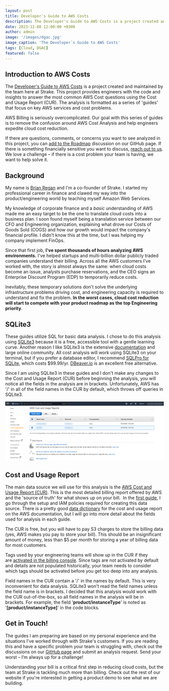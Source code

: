 ```yaml
---
layout: post
title: Developer's Guide to AWS Costs
description: The Developer's Guide to AWS Costs is a project created and maintained by the team here at Strake. This project provides engineers with the code and insights to answer the most common AWS Cost questions using the Cost and Usage Report (CUR). The analysis is formatted as a series of 'guides' that focus on key AWS services and cost problems.
date: 2023-12-08 12:00:00 +0300
author: admin
image: '/images/dgac.jpg'
image_caption: 'The Developer`s Guide to AWS Costs'
tags: [Cloud, DGAC]
featured: false
---
```

## Introduction to AWS Costs

The [Developer's Guide to AWS Costs](https://eightlake.com/developer-guide-to-aws-costs) is a project created and maintained by the team here at Strake. This project provides engineers with the code and insights to answer the most common AWS Cost questions using the Cost and Usage Report (CUR). The analysis is formatted as a series of 'guides' that focus on key AWS services and cost problems.

AWS Billing is seriously overcomplicated. Our goal with this series of guides is to remove the confusion around AWS Cost Analysis and help engineers expedite cloud cost reduction.

If there are questions, comments, or concerns you want to see analyzed in this project, you can [add to the Roadmap](https://github.com/getstrake/developer-cost-guide/discussions/2) discussion on our GitHub page. If there is something financially sensitive you want to discuss, [reach out to us](mailto:brian@eightlake.com). We love a challenge – if there is a cost problem your team is having, we want to help solve it.

## **Background**

My name is [Brian Regan](https://www.linkedin.com/in/brianpatrickregan/) and I'm a co-founder of Strake. I started my professional career in finance and clawed my way into the product/engineering world by teaching myself Amazon Web Services.

My knowledge of corporate finance and a *basic* understanding of AWS made me an easy target to be the one to translate cloud costs into a business plan. I soon found myself being a translation service between our CFO and Engineering organization, explaining what drove our Costs of Goods Sold (COGS) and how our growth would impact the company's financial profile. I didn't know this at the time, but I was helping my company implement FinOps.

Since that first job, **I've spent thousands of hours analyzing AWS environments.** I've helped startups and multi-billion dollar publicly traded companies understand their billing. Across all the AWS customers I've worked with, the story is almost always the same: when cloud costs become an issue, analysts purchase reservations, and the CEO signs an Enterprise Discount Program (EDP) to temporarily reduce costs.

Inevitably, these temporary solutions don't solve the underlying infrastructure problems driving cost, and engineering capacity is required to understand and fix the problem. **In the worst cases, cloud cost reduction will start to compete with your product roadmap as the top Engineering priority**.

## **SQLite3**

These guides utilize SQL for basic data analysis. I chose to do this analysis using [SQLite3](https://www.sqlite.org/index.html) because it is a free, accessible tool with a gentle learning curve. Another reason I like SQLite3 is the extensive [documentation](https://www.sqlite.org/docs.html) and large online community. All cost analysis will work using SQLite3 on your terminal, but if you prefer a database editor, I recommend [SQLPro for SQLite](https://www.sqlitepro.com/), which costs $99.99/yr. [DBeaver.io](https://dbeaver.io/download/) is an excellent free alternative.

Since I am using SQLite3 in these guides and I don't make any changes to the Cost and Usage Report (CUR) before beginning the analysis, you will notice all the fields in the analysis are in brackets. Unfortunately, AWS has '/' in all of the field names in the CUR by default, which throws off queries in SQLite3.

![DGAC 1](/images/dgac-1.jpg)

## **Cost and Usage Report**

The main data source we will use for this analysis is the [AWS Cost and Usage Report (CUR)](https://docs.aws.amazon.com/cur/latest/userguide/what-is-cur.html). This is the most detailed billing report offered by AWS and the 'source of truth' for what shows up on your bill.  In the [first guide](https://eightlake.com/cost-and-usage-report-setup), I go through the setup and IAM policies required for creating this data source. There is a pretty good [data dictionary](https://docs.aws.amazon.com/cur/latest/userguide/data-dictionary.html) for the cost and usage report on the AWS documentation, but I will go into more detail about the fields used for analysis in each guide.

The CUR is free, but you will have to pay S3 charges to store the billing data (yes, AWS makes you pay to store your bill). This should be an insignificant amount of money, less than $5 per month for storing a year of billing data for most customers.

Tags used by your engineering teams will show up in the CUR if they are [activated in the billing console](https://docs.aws.amazon.com/awsaccountbilling/latest/aboutv2/activating-tags.html). Since tags are not activated by default and details are not populated historically, your team needs to consider which tags should be activated before you get too deep into any analysis.

Field names in the CUR contain a '/' in the names by default. This is very inconvenient for data analysis. SQLite3 won't read the field names unless the field name is in brackets. I decided that this analysis would work with the CUR out-of-the-box, so all field names in the analysis will be in brackets. For example, the field '**product/instanceType**' is noted as '**[product/instanceType]**' in the code blocks.

## **Get in Touch!**

The guides I am preparing are based on my personal experience and the situations I've worked through with Strake's customers. If you are reading this and have a specific problem your team is struggling with, check out the discussions on our [GitHub page](https://github.com/getstrake/developer-cost-guide/discussions) and submit an analysis request. Send your worst – I’m always up for a challenge!

Understanding your bill is a critical first step in reducing cloud costs, but the team at Strake is tackling much more than billing. Check out the rest of our website if you're interested in getting a product demo to see what we are building.